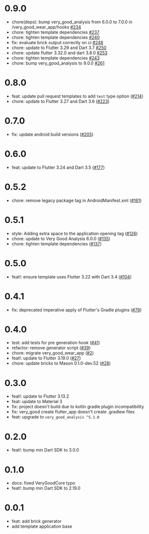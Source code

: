 # 0.9.0

- chore(deps): bump very_good_analysis from 6.0.0 to 7.0.0 in /very_good_wear_app/hooks [#234](https://github.com/VeryGoodOpenSource/very_good_templates/pull/234)
- chore: tighten template dependencies [#237](https://github.com/VeryGoodOpenSource/very_good_templates/pull/237)
- chore: tighten template dependencies [#240](https://github.com/VeryGoodOpenSource/very_good_templates/pull/240)
- fix: evaluate brick output correctly on ci [#248](https://github.com/VeryGoodOpenSource/very_good_templates/pull/248)
- chore: update to Flutter 3.29 and Dart 3.7 [#250](https://github.com/VeryGoodOpenSource/very_good_templates/pull/250)
- chore: update flutter 3.32.0 and dart 3.8.0 [#253](https://github.com/VeryGoodOpenSource/very_good_templates/pull/253)
- chore: tighten template dependencies [#243](https://github.com/VeryGoodOpenSource/very_good_templates/pull/243)
- chore: bump very_good_analysis to 9.0.0 [#261](https://github.com/VeryGoodOpenSource/very_good_templates/pull/261)

# 0.8.0

- feat: update pull request templates to add `test` type option ([#214](https://github.com/VeryGoodOpenSource/very_good_templates/pull/214))
- chore: update to Flutter 3.27 and Dart 3.6 ([#223](https://github.com/VeryGoodOpenSource/very_good_templates/pull/223))

# 0.7.0

- fix: update android build versions ([#205](https://github.com/VeryGoodOpenSource/very_good_templates/pull/205))

# 0.6.0

- feat: update to Flutter 3.24 and Dart 3.5 ([#177](https://github.com/VeryGoodOpenSource/very_good_templates/pull/177))

# 0.5.2

- chore: remove legacy package tag in AndroidManifest.xml ([#161](https://github.com/VeryGoodOpenSource/very_good_templates/pull/161))

# 0.5.1

- style: Adding extra space to the application opening tag ([#126](https://github.com/VeryGoodOpenSource/very_good_templates/pull/126))
- chore: update to Very Good Analysis 6.0.0 ([#135](https://github.com/VeryGoodOpenSource/very_good_templates/pull/135))
- chore: tighten template dependencies ([#137](https://github.com/VeryGoodOpenSource/very_good_templates/pull/137))

# 0.5.0

- feat!: ensure template uses Flutter 3.22 with Dart 3.4 ([#104](https://github.com/VeryGoodOpenSource/very_good_templates/pull/104))

# 0.4.1

- fix: deprecated imperative apply of Flutter's Gradle plugins ([#79](https://github.com/VeryGoodOpenSource/very_good_templates/pull/79))

# 0.4.0

- test: add tests for pre generation hook ([#41](https://github.com/VeryGoodOpenSource/very_good_wear_app/pull/41))
- refactor: remove generator script ([#39](https://github.com/VeryGoodOpenSource/very_good_wear_app/pull/39))
- chore: migrate very_good_wear_app ([#2](https://github.com/VeryGoodOpenSource/very_good_templates/pull/2))
- feat!: update to Flutter 3.19.0 ([#27](https://github.com/VeryGoodOpenSource/very_good_templates/pull/27))
- chore: update bricks to Mason 0.1.0-dev.52 ([#28](https://github.com/VeryGoodOpenSource/very_good_templates/pull/28))

# 0.3.0

- feat!: update to Flutter 3.13.2
- feat: update to Material 3
- fix: project doesn't build due to kotlin gradle plugin incompatibility
- fix: very_good create flutter_app doesn't create .gradlew files
- feat: upgrade to `very_good_analysis ^5.1.0`

# 0.2.0

- feat!: bump min Dart SDK to 3.0.0

# 0.1.0

- docs: fixed VeryGoodCore typo
- feat!: bump min Dart SDK to 2.19.0

# 0.0.1

- feat: add brick generator
- add template application base
